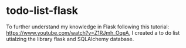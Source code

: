 # todo-list-flask
To further understand my knowledge in Flask following this tutorial: https://www.youtube.com/watch?v=Z1RJmh_OqeA, I created a to do list utialzing the library flask and SQLAlchemy database. 

